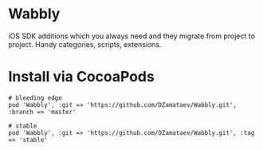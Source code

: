 Wabbly
======

iOS SDK additions which you always need and they migrate from project to project. Handy categories, scripts, extensions.


Install via CocoaPods
====================
```
# bleeding edge
pod 'Wabbly', :git => 'https://github.com/DZamataev/Wabbly.git', :branch => 'master'
```
```
# stable
pod 'Wabbly', :git => 'https://github.com/DZamataev/Wabbly.git', :tag => 'stable'
```
